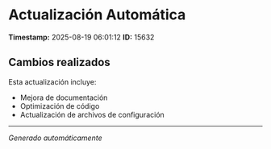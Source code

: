 # Actualización Automática

**Timestamp:** 2025-08-19 06:01:12
**ID:** 15632

## Cambios realizados

Esta actualización incluye:
- Mejora de documentación
- Optimización de código
- Actualización de archivos de configuración

---
*Generado automáticamente*

